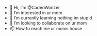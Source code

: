- 👋 Hi, I’m @CadenWonzer
- 👀 I’m interested in ur mom
- 🌱 I’m currently learning nothing im stupid
- 💞️ I’m looking to collaborate on ur mom
- 📫 How to reach me ur moms house

<!---
CadenWonzer/CadenWonzer is a ✨ special ✨ repository because it is dumb and its about me
--->
